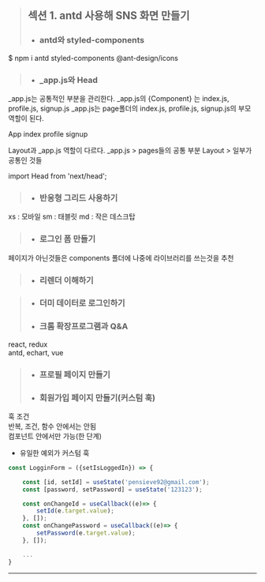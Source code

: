 > ## 섹션 1. antd 사용해 SNS 화면 만들기 
>- ### antd와 styled-components    
$ npm i antd styled-components @ant-design/icons  
>- ### _app.js와 Head  
_app.js는 공통적인 부분을 관리한다.
_app.js의  {Component} 는 index.js, profile.js, signup.js
_app.js는 page폴더의 index.js, profile.js, signup.js의 부모역할이 된다.

 App
    index
    profile
    signup


Layout과 _app.js 역할이 다르다.
_app.js > pages들의 공통 부분
Layout  > 일부가 공통인 것들

import Head from 'next/head';

>- ### 반응형 그리드 사용하기  
xs : 모바일
sm : 태블릿
md : 작은 데스크탑
>- ### 로그인 폼 만들기  
페이지가 아닌것들은 components 폴더에 
나중에 라이브러리를 쓰는것을 추천
>- ### 리렌더 이해하기  

>- ### 더미 데이터로 로그인하기  
>- ### 크롬 확장프로그램과 Q&A  
react, redux  
antd, echart, vue  
>- ### 프로필 페이지 만들기  
>- ### 회원가입 페이지 만들기(커스텀 훅)  
훅 조건  
반복, 조건, 함수 안에서는 안됨  
컴포넌트 안에서만 가능(한 단계)   
* 유일한 예외가 커스텀 훅
```javascript
const LogginForm = ({setIsLoggedIn}) => {

    const [id, setId] = useState('pensieve92@gmail.com');
    const [password, setPassword] = useState('123123');

    const onChangeId = useCallback((e)=> {
        setId(e.target.value);
    }, []);
    const onChangePassword = useCallback((e)=> {
        setPassword(e.target.value);
    }, []);

    ...
}

```
----